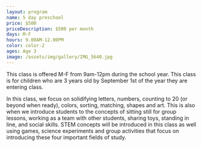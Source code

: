 ```yaml
---
layout: program
name: 5 day preschool
price: $500
priceDescription: $500 per month
days: M-F
hours: 9.00AM-12.00PM
color: color-2
ages: Age 3
image: /assets/img/gallery/IMG_5640.jpg
---
```


This class is offered M-F from 9am-12pm during the school year. This class is for children who are 3 years old by September 1st of the year they are entering class. 

In this class, we focus on solidifying letters, numbers, counting to 20 (or beyond when ready), colors, sorting, matching, shapes and art. This is also when we introduce students to the concepts of sitting still for group lessons, working as a team with other students, sharing toys, standing in line, and social skills. STEM concepts will be introduced in this class as well using games, science experiments and group activities that focus on introducing these four important fields of study.
